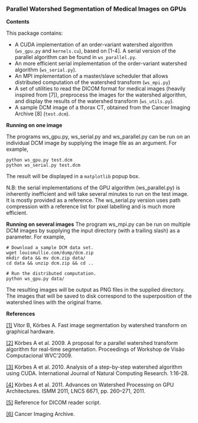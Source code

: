 ### Parallel Watershed Segmentation of Medical Images on GPUs

**Contents**

This package contains:

- A CUDA implementation of an order-variant watershed algorithm (`ws_gpu.py` and `kernels.cu`), based on [1-4]. A serial version of the parallel algorithm can be found in `ws_parallel.py`.
- An more efficient serial implementation of the order-variant watershed algorithm (`ws_serial.py`).
- An MPI implementation of a master/slave scheduler that allows distributed computation of the watershed transform (`ws_mpi.py`)
- A set of utilities to read the DICOM format for medical images (heavily inspired from [7]), preprocess the images for the watershed algorithm, and display the results of the watershed transform (`ws_utils.py`).
- A sample DCM image of a thorax CT, obtained from the Cancer Imaging Archive [8] (`test.dcm`).

**Running on one image**

The programs ws_gpu.py, ws_serial.py and ws_parallel.py can be run on an individual DCM image by supplying the image file as an argument. For example,

    python ws_gpu.py test.dcm
    python ws_serial.py test.dcm
  
The result will be displayed in a `matplotlib` popup box.

N.B: the serial implementations of the GPU algorithm (ws_parallel.py) is inherently inefficient and will take several minutes to run on the test image. It is mostly provided as a reference. The ws_serial.py version uses path compression with a reference list for pixel labelling and is much more efficient.

**Running on several images**
The program ws_mpi.py can be run on multiple DCM images by supplying the input directory (with a trailing slash) as a parameter. For example, 

    # Download a sample DCM data set.
    wget louismullie.com/dump/dcm.zip
    mkdir data && mv dcm.zip data/
    cd data && unzip dcm.zip && cd ..
  
    # Run the distributed computation.
    python ws_gpu.py data/

The resulting images will be output as PNG files in the supplied directory. The images that will be saved to disk correspond to the superposition of the watershed lines with the original frame.

**References**

[[1]](http://www.fem.unicamp.br/~labaki/Academic/cilamce2009/1820-1136-1-RV.pdf) Vitor B, Körbes A. Fast image segmentation by watershed transform on graphical hardware.

[[2]](http://www.lbd.dcc.ufmg.br/colecoes/wvc/2009/0012.pdf) Körbes A et al. 2009. A proposal for a parallel watershed transform algorithm for real-time segmentation. Proceedings of Workshop de Visão Computacional WVC’2009.

[[3]](http://parati.dca.fee.unicamp.br/media/Attachments/courseIA366F2S2010/aula10/ijncr.pdf) Körbes A et al. 2010. Analysis of a step-by-step watershed algorithm using CUDA. International Journal of Natural Computing Research. 1:16-28.

[[4]](http://parati.dca.fee.unicamp.br/media/Attachments/courseIA366F2S2010/aula10/ijncr.pdf) Körbes A et al. 2011. Advances on Watershed Processing on GPU Architectures. ISMM 2011, LNCS 6671, pp. 260–271, 2011.

[[5]](http://code.google.com/p/pydicom/source/browse/source/dicom/contrib/pydicom_Tkinter.py?r=f2c30464fd3b7e553af910ee5a9f5bcf4b3f4ccf) Reference for DICOM reader script.

[[6]](http://cancerimagingarchive.net/) Cancer Imaging Archive.